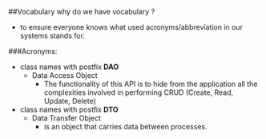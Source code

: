 ##Vocabulary
why do we have vocabulary ?
- to ensure everyone knows what used acronyms/abbreviation in our systems stands for.

###Acronyms:
- class names with postfix **DAO**
    - Data Access Object
      - The functionality of this API is to hide from the application all the complexities involved in performing CRUD (Create, Read, Update, Delete)
- class names with postfix **DTO**
    - Data Transfer Object
        - is an object that carries data between processes.